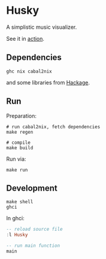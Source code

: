 # Husky

A simplistic music visualizer.

See it in [action](https://asciinema.org/a/MVyWUj6b4sTrE2WhrMhexFPNX).


## Dependencies

    ghc nix cabal2nix

and some libraries from [Hackage](https://hackage.haskell.org/).


## Run

Preparation:

    # run cabal2nix, fetch dependencies
    make regen

    # compile
    make build

Run via:

    make run


## Development

    make shell
    ghci

In ghci: 

``` haskell
-- reload source file
:l Husky

-- run main function
main
```


